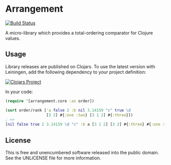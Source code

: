 Arrangement
===========

[![Build Status](https://travis-ci.org/greglook/clj-arrangement.svg?branch=master)](https://travis-ci.org/greglook/clj-arrangement)

A micro-library which provides a total-ordering comparator for Clojure values.

## Usage

Library releases are published on Clojars. To use the latest version with
Leiningen, add the following dependency to your project definition:

[![Clojars Project](http://clojars.org/mvxcvi/arrangement/latest-version.svg)](http://clojars.org/mvxcvi/arrangement)

In your code:

```clojure
(require '[arrangement.core :as order])

(sort order/rank ['a false 2 :b nil 3.14159 "c" true \d
                  [3 2] #{:one :two} [3 1 2] #{:three}])
; =>
[nil false true 2 3.14159 \d "c" :b a [3 1 2] [3 2] #{:three} #{:one :two}]
```

## License

This is free and unencumbered software released into the public domain.
See the UNLICENSE file for more information.
